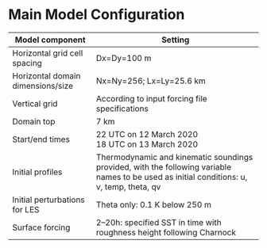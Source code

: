 # Main Model Configuration

| Model component                   | Setting                                                                                                                                   |
|-----------------------------------|-------------------------------------------------------------------------------------------------------------------------------------------|
| Horizontal grid cell spacing      | Dx=Dy=100 m                                                                                                                               |
| Horizontal domain dimensions/size | Nx=Ny=256; Lx=Ly=25.6 km                                                                                                                  |
| Vertical grid                     | According to input forcing file specifications                                                                                            |
| Domain top                        | 7 km                                                                                                                                      |
| Start/end times                   | 22 UTC on 12 March 2020<br>18 UTC on 13 March 2020                                                                                        |
| Initial profiles                  | Thermodynamic and kinematic soundings provided, with the following variable names to be used as initial conditions: u, v, temp, theta, qv |
| Initial perturbations for LES     | Theta only: 0.1 K below 250 m                                                                                                             |
| Surface forcing                   | 2–20h: specified SST in time with roughness height following Charnock                                                                     |
